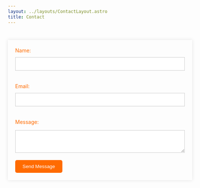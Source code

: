 ```yaml
---
layout: ../layouts/ContactLayout.astro
title: Contact
---
```

<div>
  <form action="https://api.staticforms.xyz/submit" method="post" style="max-width: 500px; margin: 40px auto; padding: 20px; box-shadow: 0 0 10px rgba(0, 0, 0, 0.1);">
  <label for="name" style="display: block; margin-bottom: 10px; color: rgb(255,107,1);">Name:</label>
  <input type="text" id="name" name="name" required style="width: 100%; padding: 10px; margin-bottom: 20px; border: 1px solid #ccc;">
  
  <label for="email" style="display: block; margin-bottom: 10px; color: rgb(255,107,1);">Email:</label>
  <input type="email" id="email" name="email" required style="width: 100%; padding: 10px; margin-bottom: 20px; border: 1px solid #ccc;">
  
  <label for="message" style="display: block; margin-bottom: 10px; color: rgb(255,107,1);">Message:</label>
  <textarea id="message" name="message" required style="width: 100%; padding: 15px; margin-bottom: 20px; border: 1px solid #ccc;"></textarea>
  <input type="text" name="honeypot" style="display:none">
  <input type="submit" value="Send Message" style="background-color: rgb(255,107,1); color: #fff; padding: 10px 20px; border: none; border-radius: 5px; cursor: pointer;"/>
  <input type="hidden" name="accessKey" value="0afa456b-4007-4c8f-bd96-3a68e9d4c60a">
  <input type="hidden" name="redirectTo" value="https://faziblog.pages.dev/contact">
  </form>
</div>
